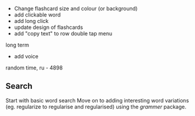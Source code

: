 - Change flashcard size and colour (or background)
- add clickable word
- add long click
- update design of flashcards
- add "copy text" to row double tap menu


long term
- add voice



random time, ru - 4898


## Search
Start with basic word search
Move on to adding interesting word variations (eg. regularize to regularise and regularised) using the *grammer* package.


<!-- PICKUP: colour cards -->